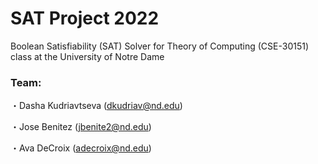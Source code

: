 # SAT Project 2022
Boolean Satisfiability (SAT) Solver for Theory of Computing (CSE-30151) class at the University of Notre Dame

### Team:
・Dasha Kudriavtseva (dkudriav@nd.edu)

・Jose Benitez (jbenite2@nd.edu)

・Ava DeCroix (adecroix@nd.edu)
